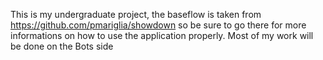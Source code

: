 This is my undergraduate project, the baseflow is taken from https://github.com/pmariglia/showdown so be sure to go there for more informations on how to use the application properly.
Most of my work will be done on the Bots side
